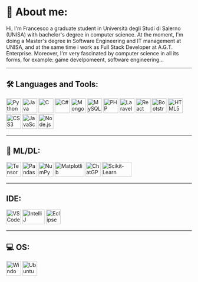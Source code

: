# 👋 About me:

Hi, I'm Francesco a graduate student in Università degli Studi di Salerno (UNISA) with bachelor's degree in computer science. At the moment, I'm doing a Master's degree in Software Engineering and IT management at UNISA, and at the same time i work as Full Stack Developer at A.G.T. Enterprise. Moreover, I'm very fascinated by computer science in all its forms, for example:  game develpomeent, software engineering...

---

## 🛠️ Languages and Tools:

<p align="left">
  <img src="https://cdn.jsdelivr.net/gh/devicons/devicon/icons/python/python-original.svg" title="Python" alt="Python" width="40" height="40"/>
  <img src="https://cdn.jsdelivr.net/gh/devicons/devicon/icons/java/java-original.svg" title="Java" alt="Java" width="40" height="40"/>
  <img src="https://cdn.jsdelivr.net/gh/devicons/devicon/icons/c/c-original.svg" title="C" alt="C" width="40" height="40"/>
  <img src="https://cdn.jsdelivr.net/gh/devicons/devicon/icons/csharp/csharp-original.svg" title="C#" alt="C#" width="40" height="40"/>
  <img src="https://cdn.jsdelivr.net/gh/devicons/devicon/icons/mongodb/mongodb-original.svg" title="MongoDB" alt="MongoDB" width="40" height="40"/>
  <img src="https://cdn.jsdelivr.net/gh/devicons/devicon/icons/mysql/mysql-original.svg" title="MySQL" alt="MySQL" width="40" height="40"/>
  <img src="https://cdn.jsdelivr.net/gh/devicons/devicon/icons/php/php-original.svg" title="PHP" alt="PHP" width="40" height="40"/>
  <img src="https://static-00.iconduck.com/assets.00/laravel-icon-1990x2048-xawylrh0.png" title="Laravel" alt="Laravel" width="40" height="40"/>
  <img src="https://cdn.jsdelivr.net/gh/devicons/devicon/icons/react/react-original.svg" title="React" alt="React" width="40" height="40"/>
  <img src="https://cdn.jsdelivr.net/gh/devicons/devicon/icons/bootstrap/bootstrap-original.svg" title="Bootstrap" alt="Bootstrap" width="40" height="40"/>
  <img src="https://cdn.jsdelivr.net/gh/devicons/devicon/icons/html5/html5-original.svg" title="HTML5" alt="HTML5" width="40" height="40"/>
  <img src="https://cdn.jsdelivr.net/gh/devicons/devicon/icons/css3/css3-original.svg" title="CSS3" alt="CSS3" width="40" height="40"/>
  <img src="https://cdn.jsdelivr.net/gh/devicons/devicon/icons/javascript/javascript-original.svg" title="JavaScript" alt="JavaScript" width="40" height="40"/>
  <img src="https://cdn.jsdelivr.net/gh/devicons/devicon/icons/nodejs/nodejs-original.svg" title="Node.js" alt="Node.js" width="40" height="40"/>

</p>

---

## 🤖 ML/DL:

<p align="left">
  <img src="https://cdn.jsdelivr.net/gh/devicons/devicon/icons/tensorflow/tensorflow-original.svg" title="TensorFlow" alt="TensorFlow" width="40" height="40"/>
  <img src="https://cdn.jsdelivr.net/gh/devicons/devicon/icons/pandas/pandas-original.svg" title="Pandas" alt="Pandas" width="40" height="40"/>
  <img src="https://cdn.jsdelivr.net/gh/devicons/devicon/icons/numpy/numpy-original.svg" title="NumPy" alt="NumPy" width="40" height="40"/>
  <img src="https://asset.brandfetch.io/idbyoKq4tZ/id0B3_53hD.png" alt="Matplotlib" title="Matplotlib" width="80" height="40"/>
  <img src="https://cdn.iconscout.com/icon/free/png-256/free-chatgpt-10516006-8630392.png" title="ChatGPT" alt="ChatGPT" width="40" height="40"/>
  <img src="https://e7.pngegg.com/pngimages/39/4/png-clipart-logo-scikit-learn-python-github-machine-learning-text-orange.png" title="Scikit-Learn" alt="Scikit-Learn" width="80"       
  height="40"/>
</p>

---

## IDE:

<p align="left">
  <img src="https://www.svgrepo.com/show/374173/vscode3.svg" title="VSCode" alt="VSCode" width="40" height="40"/>
  <img src="https://w7.pngwing.com/pngs/101/125/png-transparent-intellij-idea-integrated-development-environment-computer-software-source-code-jetbrains-php-logo-angle-text-logo.png" title="IntelliJ" alt="IntelliJ" width="60" height="40"/>
  <img src="https://static-00.iconduck.com/assets.00/eclipse-icon-512x479-6ivkqawb.png" title="Eclipse" alt="Eclipse" width="40" height="40"/>
</p>

---

## 💻​ OS:

<p align="left">
  <img src="https://www.svgrepo.com/show/303223/microsoft-windows-22-logo.svg" title="Windows" alt="Windows" width="40" height="40"/>
  <img src="https://encrypted-tbn0.gstatic.com/images?q=tbn:ANd9GcTg8zusLkLsfL94blV1gbVowJkT3YniLhwQB08lO5j8ww&s" title="Ubuntu" alt="Ubuntu" width="40" height="40"/>
</p>
